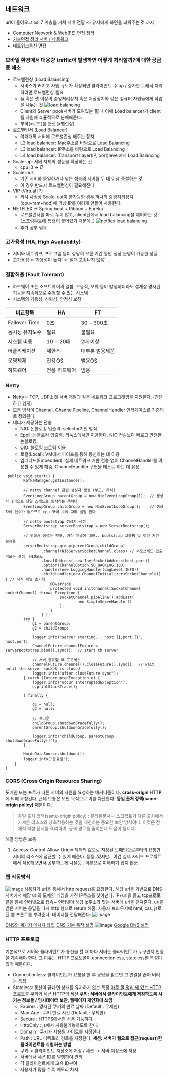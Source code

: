 ## 네트워크
url이 들어오고 osi 7 계층을 거쳐 서버 전달 -> 유저에게 화면을 띄워주는 것 까지 </br>
- [Computer Network & Web(FE) 면접 정리](https://kadamon.tistory.com/22) </br>
- [기술면접 정리 서버 / 네트워크](https://j2hworld.tistory.com/53) </br>
- [네트워크통신 면접](https://hyeonu1258.github.io/2018/03/10/%EB%84%A4%ED%8A%B8%EC%9B%8C%ED%81%AC%ED%86%B5%EC%8B%A0%20%EB%A9%B4%EC%A0%91/)


### 모바일 환경에서 대용량 traffic이 발생하면 어떻게 처리할까?에 대한 궁금증 해소
- 로드밸런싱 (Load Balancing)
  - 서비스가 커지고 사업 규모가 확장되면 클라이언트 수 up / 증가한 트래픽 처리하려면 로드밸런싱 필요
  - 둘 혹은 셋 이상의 중앙처리장치 혹은 저장장치와 같은 컴퓨터 자원들에게 작업을 나누는 것
  ![load balancing](https://user-images.githubusercontent.com/30011635/86857858-6231a880-c0fa-11ea-96e1-7738dd3defea.png)
  - Client와 Server pool(서버가 모여있는 풀) 사이에 Load balancer가 client를 자원에 효율적으로 분배해준다.
  - 부하(=로드)를 분산(=밸런싱)
- 로드밸런서 (Load Balancer)
  - 여러대의 서버에 로드밸런싱 해주는 장치
  - L2 load balancer: Mac주소를 바탕으로 Load Balancing 
  - L3 load balancer: IP주소를 바탕으로 Load Balancing
  - L4 load balancer: Transport Layer(IP, port)level에서 Load Balancing
- Scale-up: 서버 자체의 성능을 확장하는 것
  -  cpu i3 -> i7 
- Scale-out
  - 기존 서버와 동일하거나 낮은 성능의 서버를 두 대 이상 증설하는 것
  - 이 경우 반드시 로드밸런싱이 필요해진다
- VIP (Virtual IP)
  - 회사 사정상 Scale-out이 불가능한 경우 하나의 중앙처리장치(cpu+ram+hdd)에 가상 IP를 여러개 만들어 사용한다.
- NETFLEX -> Spring boot + Ribbon + Eureka
  - 로드밸런서를 따로 두지 않고, client단에서 load balancing을 제어하는 것 (스프링부트에 톰캣이 붙어있기 때문에..)
  ![netflex load balancing](https://user-images.githubusercontent.com/30011635/86858894-81c9d080-c0fc-11ea-86d9-074a44befa36.png)
  - 추가 공부 필요
  
### 고가용성 (HA, High Availability)
- 서버와 네트워크, 프로그램 등이 상당히 오랜 기간 동안 정상 운영이 가능한 성질
- 고가용성 = '가용성이 높다' = '절대 고장나지 않음'
### 결함허용 (Fault Tolerant) 
- 하드웨어 또는 소프트웨어의 결함, 오동작, 오류 등이 발생하더라도 설계상 명시된 기능을 지속적으로 수행할 수 있는 시스템
- 시스템의 가용성, 신뢰성, 안정성 보장 

비교항목| HA | FT 
---- | ---- | ----
Failover Time | 0초 | 30 - 300초
동시성 유지보수 | 필요 | 불필요
시스템 비용 | 10 - 20배 | 2배 이상
어플리케이션 | 제한적 | 대부분 범용제품
운영체제 | 전용OS | 범용OS
하드웨어 | 전용 하드웨어 | 범용 

### Netty
- Netty는 TCP, UDP소켓 서버 개발과 같은 네트워크 프로그래밍을 지원한다. (간단하고 쉽게)
- 모든 방식이 Channel, ChannelPipeline, ChannelHandler 인터페이스를 기준의로 정의된다.
- 네티가 제공하는 전송
  - NIO: 논블로킹 입출력. selector기반 방식.
  - Epoll: 논블로킹 입출력. 리눅스에서만 이용한다. NIO 전송보다 빠르고 안전한 논블로킹.
  - OIO: 블로킹 스트림 이용
  - 로컬(Local): VM에서 파이프를 통해 통신하는 데 이용
  - 임베디드(Embedded): 실제 네트워크 기반 전송 없이 ChannelHandler를 이용할 수 있게 해줌. ChannelHandler 구현을 테스트 하는 데 유용.
```
 public void start() {
        KafkaManager.getInstance();
 
		// netty channel 관련 생성자 생성 (부모, 자식)
        EventLoopGroup parentGroup = new NioEventLoopGroup(1);	// 생성자 1이므로 단일 스레드로 동작하는 객체다
        EventLoopGroup childGroup = new NioEventLoopGroup();	// 생성자에 인수가 없으므로 cpu 코어 수에 따라 설정 된다

		// netty bootstrap 생성자 생성
        ServerBootstrap serverBootstrap = new ServerBootstrap();

		// 위에서 생성한 부모, 자식 채널에 대해.. bootstrap 그룹핑 및 이런 저런 설정들
        serverBootstrap.group(parentGroup,childGroup)	
                .channel(NioServerSocketChannel.class) // 부모쓰레드 입출력모두 설정, NIO모드
                .localAddress( new InetSocketAddress(host,port))	
                .option(ChannelOption.SO_BACKLOG,100)
                .handler(new LoggingHandler(LogLevel.INFO))
                .childHandler(new ChannelInitializer<SocketChannel>() { // 자식 채널 초기화
                    @Override
                    protected void initChannel(SocketChannel socketChannel) throws Exception {
                        socketChannel.pipeline().addLast(
                                new SimpleServeHandler()
                        );
                    }
                } );
        try {
            g1 = parentGroup;
            g2 = childGroup;

            logger.info("server starting... host:{},port:{}", host,port);
            ChannelFuture channelFuture = serverBootstrap.bind().sync();  // start th server

			// 서버 종료할 때 프로세스
            channelFuture.channel().closeFuture().sync();  // wait until the server socket is closed
            logger.info("after closeFuture sync");
        } catch (InterruptedException e) {
            logger.info("occur InterruptedException");
            e.printStackTrace();

        } finally {

            g1 = null;
            g2 = null;
 
			// 셧다운
            childGroup.shutdownGracefully();
            parentGroup.shutdownGracefully();

            logger.info("childGroup, parentGroup shutdownGraceFully()");
        }

        HordeDataSource.shutdown();
        logger.info("종료됨");
    }
}
```

### CORS (Cross Origin Resource Sharing)
도메인 또는 포트가 다른 서버의 자원을 요청하는 매커니즘이다. <b>cross-origin HTTP</b>에 의해 요청된다. 근데 보통은 보안 목적으로 이를 차단한다. <b>동일 출처 정책(same-origin policy)</b> 때문이다. 
> 동일 출처 정책(same-origin policy) : 불러온문서나 스크립트가 다른 출처에서 가져온 리소스와 상호작용하는 것을 제한하는 중요한 보안 방식이다. 이것은 잠재적 악성 문서를 격리하여, 공격 경로를 줄이는데 도움이 됩니다.

해결 방법은 보통 
1. Access-Control-Allow-Origin 헤더의 값으로 지정된 도메인으로부터의 요청만 서버의 리소스에 접근할 수 있게 해준다. 등등..있지만.. 이건 실제 사이드 프로젝트에서 적용해보면서 공부하는게 나을듯.. 이론으로 이해하기 쉽지 않군.

### 웹 작동방식
![image](https://user-images.githubusercontent.com/30011635/96097326-c63ee680-0f0b-11eb-8056-e9bd149421ae.png)
사용자기 url을 통해서 http request를 요청한다. 해당 url을 기반으로 DNS서버에서 해당 url의 도메인 네임을 가진 IP주소를 찾아낸다. IP+url을 들고 tcp프로토콜을 통해 인터넷으로 접속~ 인터넷이 해당 ip주소와 맞는 서버에 url을 던져준다. url을 받은 서버는 응답을 다시 http 형태로 return 해줌. 사용자 브라우저에 html, css, js로 된 웹 프론트를 뿌려준다. 데이터를 전달해준다. 
![image](https://user-images.githubusercontent.com/30011635/96098565-3ac65500-0f0d-11eb-966a-754e3f8e5518.png)

[DNS의 세가지 메시지 타입](https://www.netmanias.com/ko/?m=view&id=blog&no=5365)
[DNS 기본 동작 설명](https://www.netmanias.com/ko/?m=view&id=blog&no=5353)
![image](https://user-images.githubusercontent.com/30011635/96106947-c395be80-0f16-11eb-9df2-1d8d96dc698b.png)
[Google DNS 설명](https://www.netmanias.com/ko/?m=view&id=blog&no=5357)


### HTTP 프로토콜
기본적으로 서버와 클라이언트가 통신을 할 때 마다 서버는 클라이언트가 누구인지 인증을 계속해야 한다. 그 이유는 HTTP 프로토콜이 connectionless, stateless한 특성이 있기 때문이다. 
- Connectionless: 클라이언트가 요청을 한 후 응답을 받으면 그 연결을 끊어 버리는 특징
- Stateless: 통신이 끝나면 상태를 유지하지 않는 특징
[아주 잘 정리 돼 있는 HTTP 프로토콜 쿠키와 세션](https://victorydntmd.tistory.com/34?category=719464)
[HTTP의 세션](https://mohwaproject.tistory.com/176)
<b>쿠키: 서버에서 클라이언트에게 저장하도록 시키는 정보들 / 임시데이터 보관, 웹페이지 개인화에 쓰임</b>
  - Expires : 명시된 쿠키의 만료 날짜 (Default : 무제한)
  - Max-Age : 쿠키 만료 시간 (Default : 무제한)
  - Secure : HTTPS에서만 사용 가능하다.
  - HttpOnly : js에서 사용불가능하도록 한다.
  - Domain : 쿠키가 사용될 사이트를 지정한다.
  - Path : URL 디렉토리 경로를 지정한다.
<b>세션: 서버가 웹으로 접근(request)한 클라이언트를 식별하는 방법</b>
  - 쿠키-> 클라이언트 저장소에 저장 / 세션 -> 서버 저장소에 저장
  - 서버에서 세션 ID를 발행하여 관리
  - 각 클라이언트에게 고유 ID부여
  - 사용자가 많을 수록 메모리 차지
